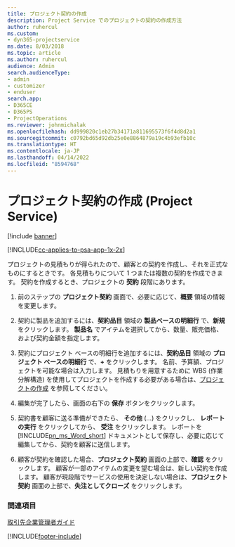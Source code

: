 ```yaml
---
title: プロジェクト契約の作成
description: Project Service でのプロジェクトの契約の作成方法
author: ruhercul
ms.custom:
- dyn365-projectservice
ms.date: 8/03/2018
ms.topic: article
ms.author: ruhercul
audience: Admin
search.audienceType:
- admin
- customizer
- enduser
search.app:
- D365CE
- D365PS
- ProjectOperations
ms.reviewer: johnmichalak
ms.openlocfilehash: dd999820c1eb27b34171a811695573f6f4d8d2a1
ms.sourcegitcommit: c0792bd65d92db25e0e8864879a19c4b93efb10c
ms.translationtype: HT
ms.contentlocale: ja-JP
ms.lasthandoff: 04/14/2022
ms.locfileid: "8594768"
---
```

# <a name="create-a-project-contract-project-service"></a>プロジェクト契約の作成 (Project Service)

[!include [banner](../includes/psa-now-project-operations.md)]

[!INCLUDE[cc-applies-to-psa-app-1x-2x](../includes/cc-applies-to-psa-app-1x-2x.md)]

プロジェクトの見積もりが得られたので、顧客との契約を作成し、それを正式なものにするときです。 各見積もりについて 1 つまたは複数の契約を作成できます。 契約を作成するとき、プロジェクトの **契約** 段階にあります。  
  
1. 前のステップの **プロジェクト契約** 画面で、必要に応じて、**概要** 領域の情報を変更します。  
  
2. 契約に製品を追加するには、**契約品目** 領域の **製品ベースの明細行** で、**新規** をクリックします。 **製品名** でアイテムを選択してから、数量、販売価格、および契約金額を指定します。  
  
3. 契約にプロジェクト ベースの明細行を追加するには、**契約品目** 領域の **プロジェクト ベースの明細行** で、**+** をクリックします。 名前、予算額、プロジェクトを可能な場合は入力します。 見積もりを用意するために WBS (作業分解構造) を使用してプロジェクトを作成する必要がある場合は、[プロジェクトの作成](../psa/create-project.md) を参照してください。  
  
4. 編集が完了したら、画面の右下の **保存** ボタンをクリックします。  
  
5. 契約書を顧客に送る準備ができたら、 **その他** (…) をクリックし、 **レポートの実行** をクリックしてから、 **受注** をクリックします。 レポートを [!INCLUDE[pn_ms_Word_short](../includes/pn-ms-word-short.md)] ドキュメントとして保存し、必要に応じて編集してから、契約を顧客に送信します。  
  
6. 顧客が契約を確認した場合、**プロジェクト契約** 画面の上部で、**確認** をクリックします。 顧客が一部のアイテムの変更を望む場合は、新しい契約を作成します。 顧客が現段階でサービスの使用を決定しない場合は、**プロジェクト契約** 画面の上部で、**失注としてクローズ** をクリックします。  
  
### <a name="see-also"></a>関連項目  
 [取引先企業管理者ガイド](../psa/account-manager-guide.md)


[!INCLUDE[footer-include](../includes/footer-banner.md)]
